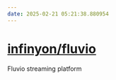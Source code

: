 ```yaml
---
date: 2025-02-21 05:21:38.880954
---
```


# [infinyon/fluvio](https://github.com/infinyon/fluvio)

Fluvio streaming platform